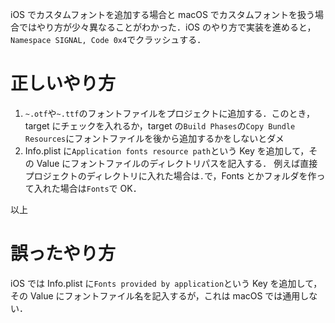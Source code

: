 <!-- title:macOS向けアプリでカスタムフォントを扱う方法 -->

iOS でカスタムフォントを追加する場合と macOS でカスタムフォントを扱う場合ではやり方が少々異なることがわかった．iOS のやり方で実装を進めると，`Namespace SIGNAL, Code 0x4`でクラッシュする．

# 正しいやり方

1. `~.otf`や`~.ttf`のフォントファイルをプロジェクトに追加する．このとき，target にチェックを入れるか，target の`Build Phases`の`Copy Bundle Resources`にフォントファイルを後から追加するかをしないとダメ
2. Info.plist に`Application fonts resource path`という Key を追加して，その Value にフォントファイルのディレクトリパスを記入する． 例えば直接プロジェクトのディレクトリに入れた場合は`.`で，Fonts とかフォルダを作って入れた場合は`Fonts`で OK．

以上

# 誤ったやり方

iOS では Info.plist に`Fonts provided by application`という Key を追加して，その Value にフォントファイル名を記入するが，これは macOS では通用しない．
